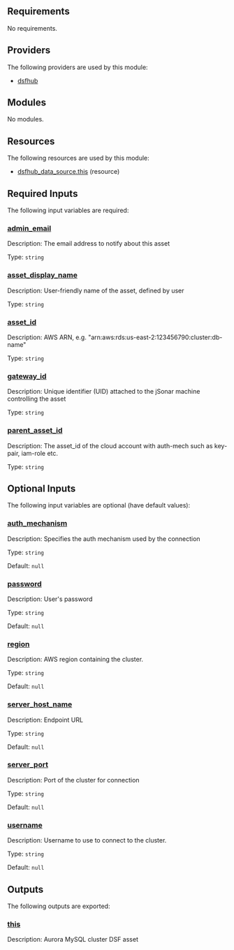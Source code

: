 <!-- BEGIN_TF_DOCS -->
## Requirements

No requirements.

## Providers

The following providers are used by this module:

- <a name="provider_dsfhub"></a> [dsfhub](#provider\_dsfhub)

## Modules

No modules.

## Resources

The following resources are used by this module:

- [dsfhub_data_source.this](https://registry.terraform.io/providers/imperva/dsfhub/latest/docs/resources/data_source) (resource)

## Required Inputs

The following input variables are required:

### <a name="input_admin_email"></a> [admin\_email](#input\_admin\_email)

Description: The email address to notify about this asset

Type: `string`

### <a name="input_asset_display_name"></a> [asset\_display\_name](#input\_asset\_display\_name)

Description: User-friendly name of the asset, defined by user

Type: `string`

### <a name="input_asset_id"></a> [asset\_id](#input\_asset\_id)

Description: AWS ARN, e.g. "arn:aws:rds:us-east-2:123456790:cluster:db-name"

Type: `string`

### <a name="input_gateway_id"></a> [gateway\_id](#input\_gateway\_id)

Description: Unique identifier (UID) attached to the jSonar machine controlling the asset

Type: `string`

### <a name="input_parent_asset_id"></a> [parent\_asset\_id](#input\_parent\_asset\_id)

Description: The asset\_id of the cloud account with auth-mech such as key-pair, iam-role etc.

Type: `string`

## Optional Inputs

The following input variables are optional (have default values):

### <a name="input_auth_mechanism"></a> [auth\_mechanism](#input\_auth\_mechanism)

Description: Specifies the auth mechanism used by the connection

Type: `string`

Default: `null`

### <a name="input_password"></a> [password](#input\_password)

Description: User's password

Type: `string`

Default: `null`

### <a name="input_region"></a> [region](#input\_region)

Description: AWS region containing the cluster.

Type: `string`

Default: `null`

### <a name="input_server_host_name"></a> [server\_host\_name](#input\_server\_host\_name)

Description: Endpoint URL

Type: `string`

Default: `null`

### <a name="input_server_port"></a> [server\_port](#input\_server\_port)

Description: Port of the cluster for connection

Type: `string`

Default: `null`

### <a name="input_username"></a> [username](#input\_username)

Description: Username to use to connect to the cluster.

Type: `string`

Default: `null`

## Outputs

The following outputs are exported:

### <a name="output_this"></a> [this](#output\_this)

Description: Aurora MySQL cluster DSF asset
<!-- END_TF_DOCS -->